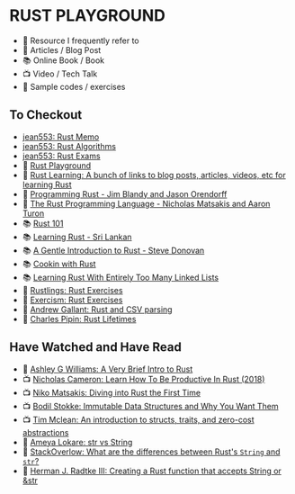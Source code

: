 # RUST PLAYGROUND

- :tractor: Resource I frequently refer to
- :page_facing_up: Articles / Blog Post
- :books: Online Book / Book
- :tv: Video / Tech Talk
- :link: Sample codes / exercises

## To Checkout
- [jean553: Rust Memo](https://github.com/jean553/rust-memo)
- [jean553: Rust Algorithms](https://github.com/jean553/rust-algorithms)
- [jean553: Rust Exams](https://github.com/jean553/rust-exam)
- :tractor: [Rust Playground](https://play.rust-lang.org/)
- :tractor: [Rust Learning: A bunch of links to blog posts, articles, videos, etc for learning Rust](https://github.com/ctjhoa/rust-learning)
- :tractor: [Programming Rust - Jim Blandy and Jason Orendorff](https://github.com/ProgrammingRust/examples)
- :tractor: [The Rust Programming Language - Nicholas Matsakis and Aaron Turon](https://doc.rust-lang.org/book/second-edition/index.html)
- :books: [Rust 101](https://www.ralfj.de/projects/rust-101/main.html)
- :books: [Learning Rust - Sri Lankan](https://learning-rust.github.io/docs/index.html)
- :books: [A Gentle Introduction to Rust - Steve Donovan](http://stevedonovan.github.io/rust-gentle-intro/readme.html)
- :books: [Cookin with Rust](https://rust-lang-nursery.github.io/rust-cookbook/about.html)
- :books: [Learning Rust With Entirely Too Many Linked Lists](http://cglab.ca/~abeinges/blah/too-many-lists/book/README.html)
- :link: [Rustlings: Rust Exercises](https://github.com/rustlings/rustlings)
- :link: [Exercism: Rust Exercises](http://exercism.io/languages/rust/exercises)
- :page_facing_up: [Andrew Gallant: Rust and CSV parsing](https://blog.burntsushi.net/csv/)
- :page_facing_up: [Charles Pipin: Rust Lifetimes](http://www.charlesetc.com/rust-lifetimes/)

## Have Watched and Have Read
- :page_facing_up: [Ashley G Williams: A Very Brief Intro to Rust](https://github.com/ashleygwilliams/a-very-brief-intro-to-rust)
- :tv: [Nicholas Cameron: Learn How To Be Productive In Rust (2018)](https://www.youtube.com/watch?v=waC2wgknY0s)
- :tv: [Niko Matsakis: Diving into Rust the First Time](https://www.youtube.com/watch?v=_jMSrMex6R0)
- :tv: [Bodil Stokke: Immutable Data Structures and Why You Want Them](https://www.youtube.com/watch?v=Gfe-JKn7G0I)
- :tv: [Tim Mclean: An introduction to structs, traits, and zero-cost abstractions](https://www.youtube.com/watch?v=Sn3JklPAVLk)
- :page_facing_up: [Ameya Lokare: str vs String](http://www.ameyalokare.com/rust/2017/10/12/rust-str-vs-String.html)
- :page_facing_up: [StackOverlow: What are the differences between Rust's `String` and `str`?](https://stackoverflow.com/questions/24158114/what-are-the-differences-between-rusts-string-and-str)
- :page_facing_up: [Herman J. Radtke III: Creating a Rust function that accepts String or &str](https://hermanradtke.com/2015/05/06/creating-a-rust-function-that-accepts-string-or-str.html)





